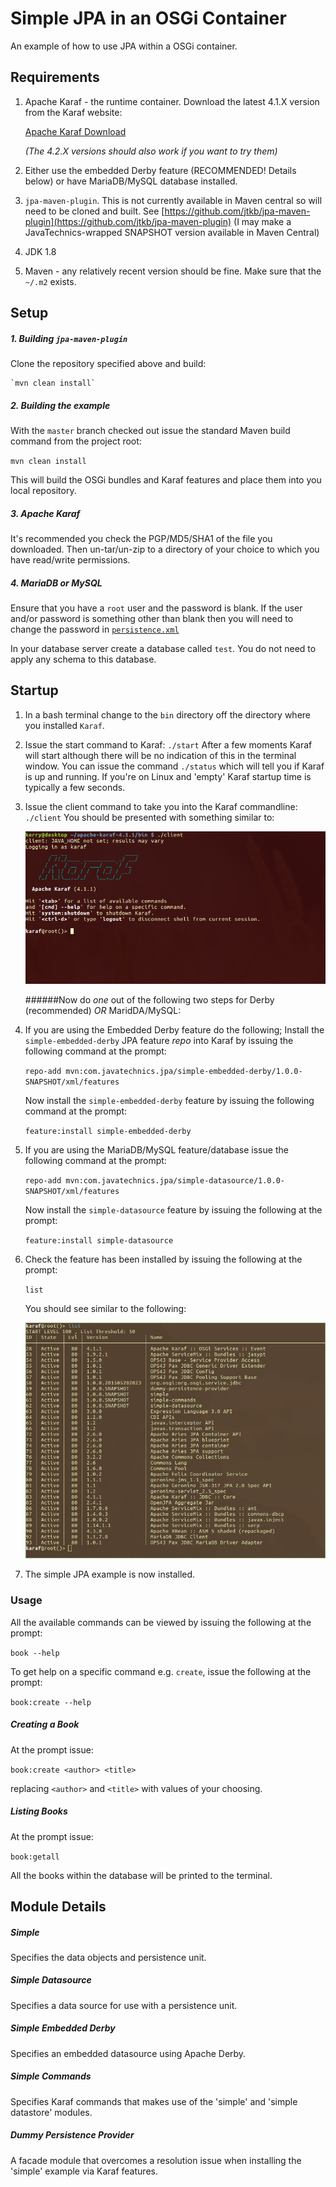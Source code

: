 # Simple JPA in an OSGi Container

An example of how to use JPA within a OSGi container.



## Requirements
1. Apache Karaf - the runtime container. Download the latest 4.1.X version from the Karaf website:

    [Apache Karaf Download](https://karaf.apache.org/download.html)

    _(The 4.2.X versions should also work if you want to try them)_

2. Either use the embedded Derby feature (RECOMMENDED! Details below) or have MariaDB/MySQL database installed. 

3. `jpa-maven-plugin`. This is not currently available in Maven central so will need to be cloned and built. See [https://github.com/jtkb/jpa-maven-plugin](https://github.com/jtkb/jpa-maven-plugin) (I may make a JavaTechnics-wrapped SNAPSHOT version available in Maven Central)
4. JDK 1.8

5. Maven - any relatively recent version should be fine. Make sure that the `~/.m2` exists.

## Setup

##### 1. Building `jpa-maven-plugin`
Clone the repository specified above and build:

    `mvn clean install`

##### 2. Building the example
With the `master` branch checked out issue the standard Maven build command from the project root:

`mvn clean install`

This will build the OSGi bundles and Karaf features and place them into you local repository.

##### 3. Apache Karaf
It's recommended you check the PGP/MD5/SHA1 of the file you downloaded. Then un-tar/un-zip to a directory of your choice to which you have read/write permissions.

##### 4. MariaDB or MySQL
Ensure that you have a `root` user and the password is blank. If the user and/or password is something other than blank then you will need to change the password in [`persistence.xml`](simple/src/main/resources/META-INF/persistence.xml)

In your database server create a database called `test`. You do not need to apply any schema to this database.

## Startup

1. In a bash terminal change to the `bin` directory off the directory where you installed `Karaf`.

2. Issue the start command to Karaf: `./start`
After a few moments Karaf will start although there will be no indication of this in the terminal window. You can issue the command `./status` which will tell you if Karaf is up and running. If you're on Linux and 'empty' Karaf startup time is typically a few seconds.

3. Issue the client command to take you into the Karaf commandline: `./client` You should be presented with something similar to:

    ![client](pictures/client.png)

    ######Now do _one_ out of the following two steps for Derby (recommended) _OR_ MaridDA/MySQL:

4. If you are using the Embedded Derby feature do the following; Install the `simple-embedded-derby` JPA feature _repo_ into Karaf by issuing the following command at the prompt:

    `repo-add mvn:com.javatechnics.jpa/simple-embedded-derby/1.0.0-SNAPSHOT/xml/features`

    Now install the `simple-embedded-derby` feature by issuing the following command at the prompt:

    `feature:install simple-embedded-derby`
    
5. If you are using the MariaDB/MySQL feature/database issue the following command at the prompt:

    `repo-add mvn:com.javatechnics.jpa/simple-datasource/1.0.0-SNAPSHOT/xml/features`
    
    Now install the `simple-datasource` feature by issuing the following at the prompt:

    `feature:install simple-datasource`
    
6. Check the feature has been installed by issuing the following at the prompt:

    `list`
    
    You should see similar to the following:
    
    ![bundles](pictures/list_bundles.png)
    
7. The simple JPA example is now installed.

### Usage
All the available commands can be viewed by issuing the following at the prompt:

`book --help`

To get help on a specific command e.g. `create`, issue the following at the prompt:

`book:create --help`

##### Creating a Book
At the prompt issue:

`book:create <author> <title>`

replacing `<author>` and `<title>` with values of your choosing.

##### Listing Books
At the prompt issue:

`book:getall`

All the books within the database will be printed to the terminal.

## Module Details

##### Simple
Specifies the data objects and persistence unit.

##### Simple Datasource
Specifies a data source for use with a persistence unit.

##### Simple Embedded Derby
Specifies an embedded datasource using Apache Derby.

##### Simple Commands
Specifies Karaf commands that makes use of the 'simple' and 'simple datastore' modules.

##### Dummy Persistence Provider
A facade module that overcomes a resolution issue when installing the 'simple' example via Karaf features.